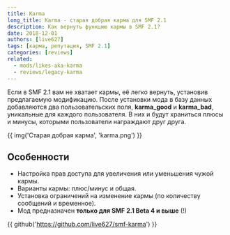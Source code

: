 ```yaml
---
title: Karma
long_title: Karma - старая добрая карма для SMF 2.1
description: Как вернуть функцию кармы в SMF 2.1?
date: 2018-12-01
authors: [live627]
tags: [карма, репутация, SMF 2.1]
categories: [reviews]
related:
  - mods/likes-aka-karma
  - reviews/legacy-karma
---
```


Если в SMF 2.1 вам не хватает кармы, её легко вернуть, установив предлагаемую модификацию. После установки мода в базу данных добавляются два пользовательских поля, __karma_good__ и __karma_bad__, уникальные для каждого пользователя. В них и будут храниться плюсы и минусы, которыми пользователи награждают друг друга.

<!-- more -->

{{ img('Старая добрая карма', 'karma.png') }}

## Особенности

* Настройка прав доступа для увеличения или уменьшения чужой кармы.
* Варианты кармы: плюс/минус и общая.
* Установка ограничений на изменение кармы (по количеству сообщений и временное).
* Мод предназначен **только для SMF 2.1 Beta 4 и выше** (!)

{{ github('https://github.com/live627/smf-karma') }}
